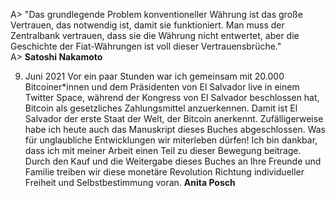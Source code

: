 
A> "Das grundlegende Problem konventioneller Währung ist das große Vertrauen, das notwendig ist, damit sie funktioniert. Man muss der Zentralbank vertrauen, dass sie die Währung nicht entwertet, aber die Geschichte der Fiat-Währungen ist voll dieser Vertrauensbrüche."  
A>                      **Satoshi Nakamoto**

9. Juni 2021
Vor ein paar Stunden war ich gemeinsam mit 20.000 Bitcoiner*innen und dem Präsidenten von El Salvador live in einem Twitter Space, während der Kongress von El Salvador beschlossen hat, Bitcoin als gesetzliches Zahlungsmittel anzuerkennen. Damit ist El Salvador der erste Staat der Welt, der Bitcoin anerkennt. Zufälligerweise habe ich heute auch das Manuskript dieses Buches abgeschlossen. Was für unglaubliche Entwicklungen wir miterleben dürfen! Ich bin dankbar, dass ich mit meiner Arbeit einen Teil zu dieser Bewegung beitrage. Durch den Kauf und die Weitergabe dieses Buches an Ihre Freunde und Familie treiben wir diese monetäre Revolution Richtung individueller Freiheit und Selbstbestimmung voran.
							**Anita Posch**